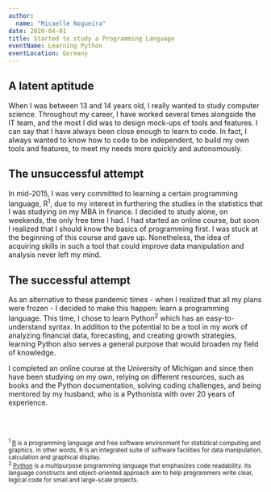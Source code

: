 ```yaml
---
author:
  name: "Micaelle Nogueira"
date: 2020-04-01
title: Started to study a Programming Language
eventName: Learning Python
eventLocation: Germany
---
```


## A latent aptitude

When I was between 13 and 14 years old, I really wanted to study computer science. Throughout my career, I have worked several times alongside the IT team, and the most I did was to design mock-ups of tools and features. I can say that I have always been close enough to learn to code. In fact, I always wanted to know how to code to be independent, to build my own tools and features, to meet my needs more quickly and autonomously.

## The unsuccessful attempt

In mid-2015, I was very committed to learning a certain programming language, R<sup>1</sup>, due to my interest in furthering the studies in the statistics that I was studying on my MBA in finance. I decided to study alone, on weekends, the only free time I had. I had started an online course, but soon I realized that I should know the basics of programming first. I was stuck at the beginning of this course and gave up. Nonetheless, the idea of acquiring skills in such a tool that could improve data manipulation and analysis never left my mind.

## The successful attempt

As an alternative to these pandemic times - when I realized that all my plans were frozen - I decided to make this happen: learn a programming language. This time, I chose to learn Python<sup>2</sup> which has an easy-to-understand syntax. In addition to the potential to be a tool in my work of analyzing financial data, forecasting, and creating growth strategies, learning Python also serves a general purpose that would broaden my field of knowledge.

I completed an online course at the University of Michigan and since then have been studying on my own, relying on different resources, such as books and the Python documentation, solving coding challenges, and being mentored by my husband, who is a Pythonista with over 20 years of experience.

<br/>
<br/>

<small><sup>1</sup> [R](https://www.r-project.org/) is a programming language and free software environment for statistical computing and graphics. In other words, R is an integrated suite of software facilities for data manipulation, calculation and graphical display.</small><br/>
<small><sup>2</sup> [Python](https://www.python.org/) is a multipurpose programming language that emphasizes code readability. Its language constructs and object-oriented approach aim to help programmers write clear, logical code for small and large-scale projects.